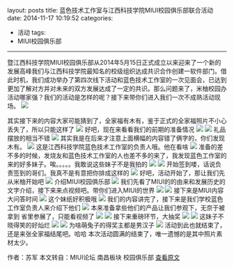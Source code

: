 layout: posts
title: 蓝色技术工作室与江西科技学院MIUI校园俱乐部联合活动
date: 2014-11-17 10:19:52
categories:
- 活动
tags:
- MIUI校园俱乐部
---

暨江西科技学院MIUI校园俱乐部从2014年5月15日正式成立以来迎来了一个新的发展高峰我们与江西科技学院最知名的校级组织达成共识合作创建一软件部门。借此时机，我们成功举办了第四次线下活动和蓝色技术工作室的一次见面会，已达到更加了解对方并对未来的双方发展达成了一定的共识。那么问题来了，米柚校园办活动哪家强？我们的活动是怎样的呢？接下来带你们进入我们一次不成熟活动现场。
![](http://bst.cooler-tec.com/%E8%93%9D%E8%89%B2%E6%8A%80%E6%9C%AF%E5%B7%A5%E4%BD%9C%E5%AE%A4%E4%B8%8E%E6%B1%9F%E8%A5%BF%E7%A7%91%E6%8A%80%E5%AD%A6%E9%99%A2MIUI%E6%A0%A1%E5%9B%AD%E4%BF%B1%E4%B9%90%E9%83%A8%E8%81%94%E5%90%88%E6%B4%BB%E5%8A%A81.jpg)
<!-- more -->
其实接下来的内容大家可能猜到了，全家福有木有，鉴于正式的全家福照片不小心丢失了，所以只能这样了
![](http://bst.cooler-tec.com/%E8%93%9D%E8%89%B2%E6%8A%80%E6%9C%AF%E5%B7%A5%E4%BD%9C%E5%AE%A4%E4%B8%8E%E6%B1%9F%E8%A5%BF%E7%A7%91%E6%8A%80%E5%AD%A6%E9%99%A2MIUI%E6%A0%A1%E5%9B%AD%E4%BF%B1%E4%B9%90%E9%83%A8%E8%81%94%E5%90%88%E6%B4%BB%E5%8A%A82.jpg)
好吧，现在来看看我们的前期的准备情况
![](http://bst.cooler-tec.com/%E8%93%9D%E8%89%B2%E6%8A%80%E6%9C%AF%E5%B7%A5%E4%BD%9C%E5%AE%A4%E4%B8%8E%E6%B1%9F%E8%A5%BF%E7%A7%91%E6%8A%80%E5%AD%A6%E9%99%A2MIUI%E6%A0%A1%E5%9B%AD%E4%BF%B1%E4%B9%90%E9%83%A8%E8%81%94%E5%90%88%E6%B4%BB%E5%8A%A83.jpg)
![](http://bst.cooler-tec.com/%E8%93%9D%E8%89%B2%E6%8A%80%E6%9C%AF%E5%B7%A5%E4%BD%9C%E5%AE%A4%E4%B8%8E%E6%B1%9F%E8%A5%BF%E7%A7%91%E6%8A%80%E5%AD%A6%E9%99%A2MIUI%E6%A0%A1%E5%9B%AD%E4%BF%B1%E4%B9%90%E9%83%A8%E8%81%94%E5%90%88%E6%B4%BB%E5%8A%A84.jpg)
礼品摆放的相当不错
![](http://bst.cooler-tec.com/%E8%93%9D%E8%89%B2%E6%8A%80%E6%9C%AF%E5%B7%A5%E4%BD%9C%E5%AE%A4%E4%B8%8E%E6%B1%9F%E8%A5%BF%E7%A7%91%E6%8A%80%E5%AD%A6%E9%99%A2MIUI%E6%A0%A1%E5%9B%AD%E4%BF%B1%E4%B9%90%E9%83%A8%E8%81%94%E5%90%88%E6%B4%BB%E5%8A%A85.jpg)
其实我是在后来才注意上面横幅的内容错了俩字的，你们发现木有。
![](http://bst.cooler-tec.com/%E8%93%9D%E8%89%B2%E6%8A%80%E6%9C%AF%E5%B7%A5%E4%BD%9C%E5%AE%A4%E4%B8%8E%E6%B1%9F%E8%A5%BF%E7%A7%91%E6%8A%80%E5%AD%A6%E9%99%A2MIUI%E6%A0%A1%E5%9B%AD%E4%BF%B1%E4%B9%90%E9%83%A8%E8%81%94%E5%90%88%E6%B4%BB%E5%8A%A86.jpg)
这是江西科技学院蓝色技术工作室的负责人哦。他在看啥
![](http://bst.cooler-tec.com/%E8%93%9D%E8%89%B2%E6%8A%80%E6%9C%AF%E5%B7%A5%E4%BD%9C%E5%AE%A4%E4%B8%8E%E6%B1%9F%E8%A5%BF%E7%A7%91%E6%8A%80%E5%AD%A6%E9%99%A2MIUI%E6%A0%A1%E5%9B%AD%E4%BF%B1%E4%B9%90%E9%83%A8%E8%81%94%E5%90%88%E6%B4%BB%E5%8A%A87.jpg)
准备的差不多的时候，发烧友和蓝色技术工作室的人也差不多的来了，我发现蓝色工作室的来的好多妹子。唉。。。。。我敢说这些妹子不是我拍的
![](http://bst.cooler-tec.com/%E8%93%9D%E8%89%B2%E6%8A%80%E6%9C%AF%E5%B7%A5%E4%BD%9C%E5%AE%A4%E4%B8%8E%E6%B1%9F%E8%A5%BF%E7%A7%91%E6%8A%80%E5%AD%A6%E9%99%A2MIUI%E6%A0%A1%E5%9B%AD%E4%BF%B1%E4%B9%90%E9%83%A8%E8%81%94%E5%90%88%E6%B4%BB%E5%8A%A88.jpg)
![](http://bst.cooler-tec.com/%E8%93%9D%E8%89%B2%E6%8A%80%E6%9C%AF%E5%B7%A5%E4%BD%9C%E5%AE%A4%E4%B8%8E%E6%B1%9F%E8%A5%BF%E7%A7%91%E6%8A%80%E5%AD%A6%E9%99%A2MIUI%E6%A0%A1%E5%9B%AD%E4%BF%B1%E4%B9%90%E9%83%A8%E8%81%94%E5%90%88%E6%B4%BB%E5%8A%A89.jpg)
开始签到喽，话说负责签到的哥们。我真不是有意把你排成这样的
![](http://bst.cooler-tec.com/%E8%93%9D%E8%89%B2%E6%8A%80%E6%9C%AF%E5%B7%A5%E4%BD%9C%E5%AE%A4%E4%B8%8E%E6%B1%9F%E8%A5%BF%E7%A7%91%E6%8A%80%E5%AD%A6%E9%99%A2MIUI%E6%A0%A1%E5%9B%AD%E4%BF%B1%E4%B9%90%E9%83%A8%E8%81%94%E5%90%88%E6%B4%BB%E5%8A%A810.jpg)
好吧，活动开始了，那让我们先从米柚开始吧
![](http://bst.cooler-tec.com/%E8%93%9D%E8%89%B2%E6%8A%80%E6%9C%AF%E5%B7%A5%E4%BD%9C%E5%AE%A4%E4%B8%8E%E6%B1%9F%E8%A5%BF%E7%A7%91%E6%8A%80%E5%AD%A6%E9%99%A2MIUI%E6%A0%A1%E5%9B%AD%E4%BF%B1%E4%B9%90%E9%83%A8%E8%81%94%E5%90%88%E6%B4%BB%E5%8A%A811.jpg)
介绍MIUI校园俱乐部
![](http://bst.cooler-tec.com/%E8%93%9D%E8%89%B2%E6%8A%80%E6%9C%AF%E5%B7%A5%E4%BD%9C%E5%AE%A4%E4%B8%8E%E6%B1%9F%E8%A5%BF%E7%A7%91%E6%8A%80%E5%AD%A6%E9%99%A2MIUI%E6%A0%A1%E5%9B%AD%E4%BF%B1%E4%B9%90%E9%83%A8%E8%81%94%E5%90%88%E6%B4%BB%E5%8A%A812.png)
我们先看了MIUI的的由来和发展历史的文字介绍，接下来来点视频吧。带你们进入MIUI的世界
![](http://bst.cooler-tec.com/%E8%93%9D%E8%89%B2%E6%8A%80%E6%9C%AF%E5%B7%A5%E4%BD%9C%E5%AE%A4%E4%B8%8E%E6%B1%9F%E8%A5%BF%E7%A7%91%E6%8A%80%E5%AD%A6%E9%99%A2MIUI%E6%A0%A1%E5%9B%AD%E4%BF%B1%E4%B9%90%E9%83%A8%E8%81%94%E5%90%88%E6%B4%BB%E5%8A%A813.jpg)
![](http://bst.cooler-tec.com/%E8%93%9D%E8%89%B2%E6%8A%80%E6%9C%AF%E5%B7%A5%E4%BD%9C%E5%AE%A4%E4%B8%8E%E6%B1%9F%E8%A5%BF%E7%A7%91%E6%8A%80%E5%AD%A6%E9%99%A2MIUI%E6%A0%A1%E5%9B%AD%E4%BF%B1%E4%B9%90%E9%83%A8%E8%81%94%E5%90%88%E6%B4%BB%E5%8A%A814.png)
接下来是MIUI内容大问答时间
![](http://bst.cooler-tec.com/%E8%93%9D%E8%89%B2%E6%8A%80%E6%9C%AF%E5%B7%A5%E4%BD%9C%E5%AE%A4%E4%B8%8E%E6%B1%9F%E8%A5%BF%E7%A7%91%E6%8A%80%E5%AD%A6%E9%99%A2MIUI%E6%A0%A1%E5%9B%AD%E4%BF%B1%E4%B9%90%E9%83%A8%E8%81%94%E5%90%88%E6%B4%BB%E5%8A%A815.png)
这个妹纸好积极哦
![](http://bst.cooler-tec.com/%E8%93%9D%E8%89%B2%E6%8A%80%E6%9C%AF%E5%B7%A5%E4%BD%9C%E5%AE%A4%E4%B8%8E%E6%B1%9F%E8%A5%BF%E7%A7%91%E6%8A%80%E5%AD%A6%E9%99%A2MIUI%E6%A0%A1%E5%9B%AD%E4%BF%B1%E4%B9%90%E9%83%A8%E8%81%94%E5%90%88%E6%B4%BB%E5%8A%A816.png)
我们的内容讲完了，接下来是我们学校蓝色工作室负责人来介绍下他们
![](http://bst.cooler-tec.com/%E8%93%9D%E8%89%B2%E6%8A%80%E6%9C%AF%E5%B7%A5%E4%BD%9C%E5%AE%A4%E4%B8%8E%E6%B1%9F%E8%A5%BF%E7%A7%91%E6%8A%80%E5%AD%A6%E9%99%A2MIUI%E6%A0%A1%E5%9B%AD%E4%BF%B1%E4%B9%90%E9%83%A8%E8%81%94%E5%90%88%E6%B4%BB%E5%8A%A817.jpg)
本来准备拿些他们的产品让我们参观下，无奈于被拿到 省里参展了，只能看视频了
![](http://bst.cooler-tec.com/%E8%93%9D%E8%89%B2%E6%8A%80%E6%9C%AF%E5%B7%A5%E4%BD%9C%E5%AE%A4%E4%B8%8E%E6%B1%9F%E8%A5%BF%E7%A7%91%E6%8A%80%E5%AD%A6%E9%99%A2MIUI%E6%A0%A1%E5%9B%AD%E4%BF%B1%E4%B9%90%E9%83%A8%E8%81%94%E5%90%88%E6%B4%BB%E5%8A%A818.jpg)
![](http://bst.cooler-tec.com/%E8%93%9D%E8%89%B2%E6%8A%80%E6%9C%AF%E5%B7%A5%E4%BD%9C%E5%AE%A4%E4%B8%8E%E6%B1%9F%E8%A5%BF%E7%A7%91%E6%8A%80%E5%AD%A6%E9%99%A2MIUI%E6%A0%A1%E5%9B%AD%E4%BF%B1%E4%B9%90%E9%83%A8%E8%81%94%E5%90%88%E6%B4%BB%E5%8A%A819.jpg)
接下来重磅环节，大抽奖
![](http://bst.cooler-tec.com/%E8%93%9D%E8%89%B2%E6%8A%80%E6%9C%AF%E5%B7%A5%E4%BD%9C%E5%AE%A4%E4%B8%8E%E6%B1%9F%E8%A5%BF%E7%A7%91%E6%8A%80%E5%AD%A6%E9%99%A2MIUI%E6%A0%A1%E5%9B%AD%E4%BF%B1%E4%B9%90%E9%83%A8%E8%81%94%E5%90%88%E6%B4%BB%E5%8A%A820.jpg)
![](http://bst.cooler-tec.com/%E8%93%9D%E8%89%B2%E6%8A%80%E6%9C%AF%E5%B7%A5%E4%BD%9C%E5%AE%A4%E4%B8%8E%E6%B1%9F%E8%A5%BF%E7%A7%91%E6%8A%80%E5%AD%A6%E9%99%A2MIUI%E6%A0%A1%E5%9B%AD%E4%BF%B1%E4%B9%90%E9%83%A8%E8%81%94%E5%90%88%E6%B4%BB%E5%8A%A821.jpg)
这妹子不晓得笑的好灿烂
![](http://bst.cooler-tec.com/%E8%93%9D%E8%89%B2%E6%8A%80%E6%9C%AF%E5%B7%A5%E4%BD%9C%E5%AE%A4%E4%B8%8E%E6%B1%9F%E8%A5%BF%E7%A7%91%E6%8A%80%E5%AD%A6%E9%99%A2MIUI%E6%A0%A1%E5%9B%AD%E4%BF%B1%E4%B9%90%E9%83%A8%E8%81%94%E5%90%88%E6%B4%BB%E5%8A%A822.jpg)
![](http://bst.cooler-tec.com/%E8%93%9D%E8%89%B2%E6%8A%80%E6%9C%AF%E5%B7%A5%E4%BD%9C%E5%AE%A4%E4%B8%8E%E6%B1%9F%E8%A5%BF%E7%A7%91%E6%8A%80%E5%AD%A6%E9%99%A2MIUI%E6%A0%A1%E5%9B%AD%E4%BF%B1%E4%B9%90%E9%83%A8%E8%81%94%E5%90%88%E6%B4%BB%E5%8A%A823.jpg)
为啥萌兔子的得奖主都是男汉子
![](http://bst.cooler-tec.com/%E8%93%9D%E8%89%B2%E6%8A%80%E6%9C%AF%E5%B7%A5%E4%BD%9C%E5%AE%A4%E4%B8%8E%E6%B1%9F%E8%A5%BF%E7%A7%91%E6%8A%80%E5%AD%A6%E9%99%A2MIUI%E6%A0%A1%E5%9B%AD%E4%BF%B1%E4%B9%90%E9%83%A8%E8%81%94%E5%90%88%E6%B4%BB%E5%8A%A824.jpg)
活动到此也就结束了，还是来张全家福结尾吧。哈哈
本次活动圆满的结束了，唯一遗憾的是其中照片素材太少。

作者：苏军
本文转自：MIUI论坛 南昌板块 校园俱乐部
[查看原文](http://www.miui.com/thread-2124790-1-1.html)

